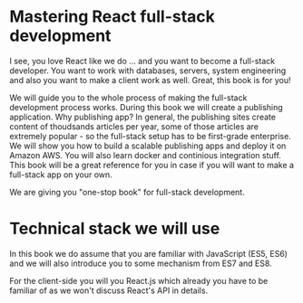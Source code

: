 # Mastering React full-stack development

I see, you love React like we do ... and you want to become a full-stack developer. You want to work with databases, servers, system engineering and also you want to make a client work as well. Great, this book is for you!

We will guide you to the whole process of making the full-stack development process works. During this book we will create a publishing application. Why publishing app? In general, the publishing sites create content of thoudsands articles per year, some of those articles are extremely popular - so the full-stack setup has to be first-grade enterprise. We will show you how to build a scalable publishing apps and deploy it on Amazon AWS. You will also learn docker and continious integration stuff. This book will be a great reference for you in case if you will want to make a full-stack app on your own.

We are giving you "one-stop book" for full-stack development. 

# Technical stack we will use
In this book we do assume that you are familiar with JavaScript (ES5, ES6) and we will also introduce you to some mechanism from ES7 and ES8. 

For the client-side you will you React.js which already you have to be familiar of as we won't discuss React's API in details.




